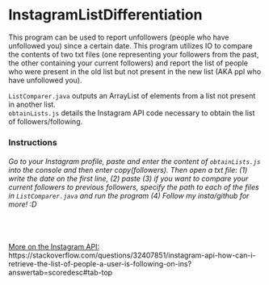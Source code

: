 # InstagramListDifferentiation

This program can be used to report unfollowers (people who have unfollowed you) since a certain date. This program utilizes IO to compare the contents of two txt files (one representing your followers from the past, the other containing your current followers) and report the list of people who were present in the old list but not present in the new list (AKA ppl who have unfollowed you).

<code>ListComparer.java</code> outputs an ArrayList of elements from a list not present in another list. 
<br>
<code>obtainLists.js</code> details the Instagram API code necessary to obtain the list of followers/following.


<h3>Instructions</h3>
<h6>Go to your Instagram profile, paste and enter the content of <code>obtainLists.js</code> into the console and then enter copy(followers). Then open a txt file: (1) write the date on the first line, (2) paste (3) if you want to compare your current followers to previous followers, specify the path to each of the files in <code>ListComparer.java</code> and run the program (4) Follow my insta/github for more! :D</h6>
<br></br>
<u>More on the Instagram API: </u><a>https://stackoverflow.com/questions/32407851/instagram-api-how-can-i-retrieve-the-list-of-people-a-user-is-following-on-ins?answertab=scoredesc#tab-top</a>
